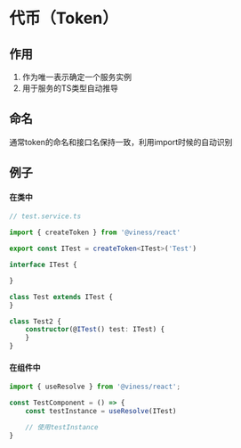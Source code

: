 # 代币（Token）

## 作用

1. 作为唯一表示确定一个服务实例
2. 用于服务的TS类型自动推导

## 命名

通常token的命名和接口名保持一致，利用import时候的自动识别

## 例子

#### 在类中
```ts
// test.service.ts

import { createToken } from '@viness/react'

export const ITest = createToken<ITest>('Test')

interface ITest {

}

class Test extends ITest {
}

class Test2 {
    constructor(@ITest() test: ITest) {
    }
}
```

#### 在组件中

```ts
import { useResolve } from '@viness/react';

const TestComponent = () => {
    const testInstance = useResolve(ITest)

    // 使用testInstance
}

```

